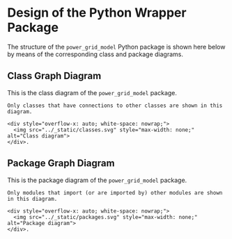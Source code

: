 <!--
SPDX-FileCopyrightText: Contributors to the Power Grid Model project <powergridmodel@lfenergy.org>

SPDX-License-Identifier: MPL-2.0
-->

# Design of the Python Wrapper Package

The structure of the `power_grid_model` Python package is shown here below by means of the corresponding class and
package diagrams.

## Class Graph Diagram

This is the class diagram of the `power_grid_model` package.

```{note}
Only classes that have connections to other classes are shown in this diagram.
```

```{raw} html
<div style="overflow-x: auto; white-space: nowrap;">
  <img src="../_static/classes.svg" style="max-width: none;" alt="Class diagram">
</div>.
```

## Package Graph Diagram

This is the package diagram of the `power_grid_model` package.

```{note}
Only modules that import (or are imported by) other modules are shown in this diagram.
```

```{raw} html
<div style="overflow-x: auto; white-space: nowrap;">
  <img src="../_static/packages.svg" style="max-width: none;" alt="Package diagram">
</div>.
```
